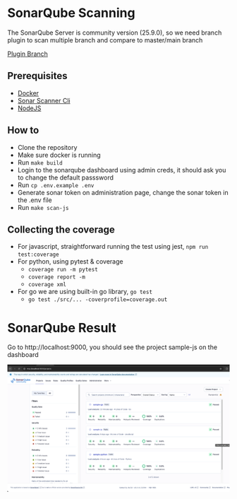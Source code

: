 # SonarQube Scanning

The SonarQube Server is community version (25.9.0), so we need branch plugin to scan multiple branch and compare to master/main branch

[Plugin Branch](https://github.com/mc1arke/sonarqube-community-branch-plugin)

## Prerequisites
- [Docker](https://www.docker.com/products/docker-desktop/)
- [Sonar Scanner Cli](https://docs.sonarsource.com/sonarqube-server/10.8/analyzing-source-code/scanners/sonarscanner)
- [NodeJS](https://nodejs.org/en)

## How to
- Clone the repository
- Make sure docker is running
- Run `make build`
- Login to the sonarqube dashboard using admin creds, it should ask you to change the default passsword
- Run `cp .env.example .env`
- Generate sonar token on administration page, change the sonar token in the .env file
- Run `make scan-js`

## Collecting the coverage
- For javascript, straightforward running the test using jest, `npm run test:coverage`
- For python, using pytest & coverage
    - `coverage run -m pytest`
    - `coverage report -m`
    - `coverage xml`
- For go we are using built-in go library, `go test`
    - `go test ./src/... -coverprofile=coverage.out`

# SonarQube Result
Go to http://localhost:9000, you should see the project sample-js on the dashboard

![plot](./ss.png)